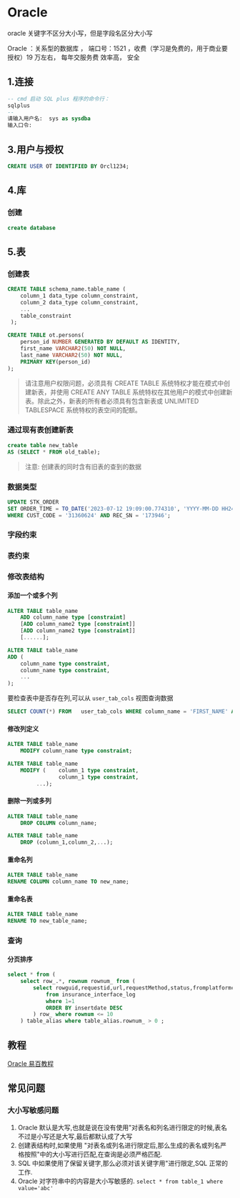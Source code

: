 # Oracle

oracle 关键字不区分大小写，但是字段名区分大小写

Oracle ：关系型的数据库 ， 端口号：1521 ，收费（学习是免费的，用于商业要授权）19 万左右， 每年交服务费 效率高， 安全

## 1.连接

```sql
-- cmd 启动 SQL plus 程序的命令行：
sqlplus
--
请输入用户名:  sys as sysdba
输入口令:
```

## 3.用户与授权

```sql
CREATE USER OT IDENTIFIED BY Orcl1234;
```

## 4.库

### 创建

```sql
create database
```

## 5.表

### 创建表

```sql
CREATE TABLE schema_name.table_name (
    column_1 data_type column_constraint,
    column_2 data_type column_constraint,
    ...
    table_constraint
 );

CREATE TABLE ot.persons(
    person_id NUMBER GENERATED BY DEFAULT AS IDENTITY,
    first_name VARCHAR2(50) NOT NULL,
    last_name VARCHAR2(50) NOT NULL,
    PRIMARY KEY(person_id)
);
```

> 请注意用户权限问题，必须具有 CREATE TABLE 系统特权才能在模式中创建新表，并使用 CREATE ANY TABLE 系统特权在其他用户的模式中创建新表。除此之外，新表的所有者必须具有包含新表或 UNLIMITED TABLESPACE 系统特权的表空间的配额。

### 通过现有表创建新表

```sql
create table new_table
AS (SELECT * FROM old_table);
```

> 注意: 创建表的同时含有旧表的查到的数据

### 数据类型


```sql
UPDATE STK_ORDER
SET ORDER_TIME = TO_DATE('2023-07-12 19:09:00.774310', 'YYYY-MM-DD HH24:MI:SS.FF')
WHERE CUST_CODE = '31360624' AND REC_SN = '173946';
```
### 字段约束

### 表约束

### 修改表结构

#### 添加一个或多个列

```sql
ALTER TABLE table_name
    ADD column_name type [constraint]
    [ADD column_name2 type [constraint]]
    [ADD column_name2 type [constraint]]
    [......];

ALTER TABLE table_name
ADD (
    column_name type constraint,
    column_name type constraint,
    ...
);
```

要检查表中是否存在列,可以从 `user_tab_cols` 视图查询数据

```sql
SELECT COUNT(*) FROM   user_tab_cols WHERE column_name = 'FIRST_NAME' AND table_name = 'MEMBERS';
```

#### 修改列定义

```sql
ALTER TABLE table_name
    MODIFY column_name type constraint;

ALTER TABLE table_name
    MODIFY (    column_1 type constraint,
                column_1 type constraint,
         ...);
```

#### 删除一列或多列

```sql
ALTER TABLE table_name
    DROP COLUMN column_name;

ALTER TABLE table_name
    DROP (column_1,column_2,...);
```

#### 重命名列

```sql
ALTER TABLE table_name
RENAME COLUMN column_name TO new_name;
```

#### 重命名表

```sql
ALTER TABLE table_name
RENAME TO new_table_name;
```

### 查询

#### 分页排序

```sql
select * from ( 
    select row_.*, rownum rownum_ from (  
        select rowguid,requestid,url,requestMethod,status,fromplatformcode,toplatformcode,insertdate 
            from insurance_interface_log 
            where 1=1   
            ORDER BY insertdate DESC
        ) row_ where rownum <= 10
    ) table_alias where table_alias.rownum_ > 0 ;
```

## 教程

[Oracle 易百教程](https://www.yiibai.com/oracle/quickstart.html)

## 常见问题

### 大小写敏感问题

1. Oracle 默认是大写,也就是说在没有使用"对表名和列名进行限定的时候,表名不过是小写还是大写,最后都默认成了大写
2. 创建表结构时,如果使用 "对表名或列名进行限定后,那么生成的表名或列名严格按照"中的大小写进行匹配,在查询是必须严格匹配.
3. SQL 中如果使用了保留关键字,那么必须对该关键字用"进行限定,SQL 正常的工作.
4. Oracle 对字符串中的内容是大小写敏感的. `select * from table_1 where value='abc'`


